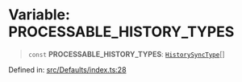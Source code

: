 # Variable: PROCESSABLE\_HISTORY\_TYPES

> `const` **PROCESSABLE\_HISTORY\_TYPES**: [`HistorySyncType`](../namespaces/proto/namespaces/Message/namespaces/HistorySyncNotification/enumerations/HistorySyncType.md)[]

Defined in: [src/Defaults/index.ts:28](https://github.com/Fokusdotid/bail/blob/cf6cc85134e12081bc635cea02cc0eee74033a81/src/Defaults/index.ts#L28)
